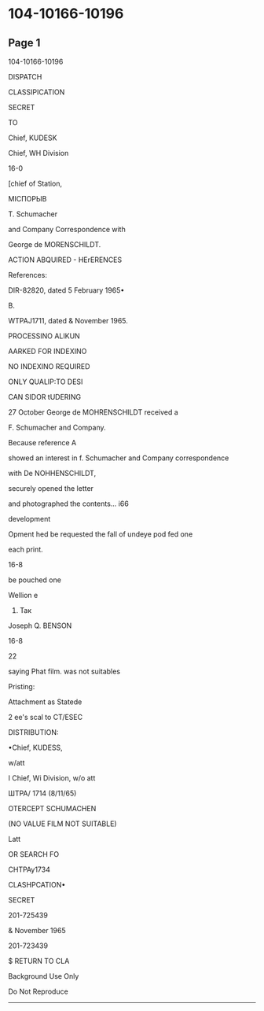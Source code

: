 # 104-10166-10196

## Page 1

104-10166-10196

DISPATCH

CLASSIPICATION

SECRET

TO

Chief, KUDESK

Chief, WH Division

16-0

[chief of Station,

МІСПОРЫВ

T. Schumacher

and Company Correspondence with

George de MORENSCHILDT.

ACTION ABQUIRED - HErERENCES

References:

DIR-82820, dated 5 February 1965•

B.

WTPAJ1711, dated & November 1965.

PROCESSINO ALIKUN

AARKED FOR INDEXINO

NO INDEXINO REQUIRED

ONLY QUALIP:TO DESI

CAN SIDOR tUDERING

27 October George de MOHRENSCHILDT received a

F. Schumacher and Company.

Because reference A

showed an interest in f. Schumacher and Company correspondence

with De NOHHENSCHILDT,

securely opened the letter

and photographed the contents... i66

development

Opment hed be requested the fall of undeye pod fed one

each print.

16-8

be pouched one

Wellion e

1. Так

Joseph Q. BENSON

16-8

22

saying Phat film. was not suitables

Pristing:

Attachment as Statede

2 ee's scal to CT/ESEC

DISTRIBUTION:

•Chief, KUDESS,

w/att

I Chief, Wi Division, w/o att

ШТРА/ 1714 (8/11/65)

OTERCEPT SCHUMACHEN

(NO VALUE FILM NOT SUITABLE)

Latt

OR SEARCH FO

CHTPAy1734

CLASHPCATION•

SECRET

201-725439

& November 1965

201-723439

$ RETURN TO CLA

Background Use Only

Do Not Reproduce

---

